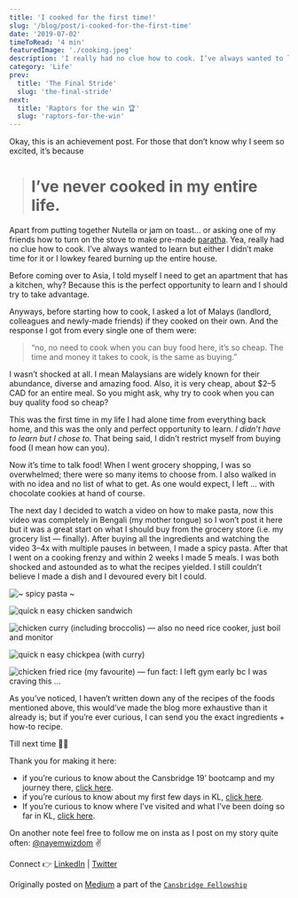```yaml
---
title: 'I cooked for the first time!'
slug: '/blog/post/i-cooked-for-the-first-time'
date: '2019-07-02'
timeToRead: '4 min'
featuredImage: './cooking.jpeg'
description: 'I really had no clue how to cook. I’ve always wanted to learn but either I didn’t make time for it or I lowkey feared burning up the entire house (insert squiggly pasta emoji here)'
category: 'Life'
prev:
  title: 'The Final Stride'
  slug: 'the-final-stride'
next:
  title: 'Raptors for the win 🏆'
  slug: 'raptors-for-the-win'
---
```


Okay, this is an achievement post. For those that don’t know why I seem so excited, it’s because

> # I’ve never cooked in my entire life.

Apart from putting together Nutella or jam on toast… or asking one of my friends how to turn on the stove to make pre-made [paratha](https://www.google.com/search?q=paratha&oq=paratha&aqs=chrome..69i57j0l5.1457j0j1&sourceid=chrome&ie=UTF-8). Yea, really had no clue how to cook. I’ve always wanted to learn but either I didn’t make time for it or I lowkey feared burning up the entire house.

Before coming over to Asia, I told myself I need to get an apartment that has a kitchen, why? Because this is the perfect opportunity to learn and I should try to take advantage.

Anyways, before starting how to cook, I asked a lot of Malays (landlord, colleagues and newly-made friends) if they cooked on their own. And the response I got from every single one of them were:

> “no, no need to cook when you can buy food here, it’s so cheap. The time and money it takes to cook, is the same as buying.”

I wasn’t shocked at all. I mean Malaysians are widely known for their abundance, diverse and amazing food. Also, it is very cheap, about $2–5 CAD for an entire meal. So you might ask, why try to cook when you can buy quality food so cheap?

This was the first time in my life I had alone time from everything back home, and this was the only and perfect opportunity to learn. _I didn’t have to learn but I chose to._ That being said, I didn’t restrict myself from buying food (I mean how can you).

Now it’s time to talk food! When I went grocery shopping, I was so overwhelmed; there were so many items to choose from. I also walked in with no idea and no list of what to get. As one would expect, I left … with chocolate cookies at hand of course.

The next day I decided to watch a video on how to make pasta, now this video was completely in Bengali (my mother tongue) so I won’t post it here but it was a great start on what I should buy from the grocery store (i.e. my grocery list — finally). After buying all the ingredients and watching the video 3–4x with multiple pauses in between, I made a spicy pasta. After that I went on a cooking frenzy and within 2 weeks I made 5 meals. I was both shocked and astounded as to what the recipes yielded. I still couldn’t believe I made a dish and I devoured every bit I could.

![~ spicy pasta ~](https://cdn-images-1.medium.com/max/4088/1*Oa-_UhGY62DgJWQtx4LKZg.jpeg)

![quick n easy chicken sandwich](https://cdn-images-1.medium.com/max/6048/1*U_ZNZzY5UhhMeBKMGqbBDw.jpeg)

![chicken curry (including broccolis) — also no need rice cooker, just boil and monitor](https://cdn-images-1.medium.com/max/6036/1*SlmA40j47zGk2rZBhiO-Wg.jpeg)

![quick n easy chickpea (with curry)](https://cdn-images-1.medium.com/max/6048/1*QS1FexYzaPwkYTzPItd8zw.jpeg)

![chicken fried rice (my favourite) — fun fact: I left gym early bc I was craving this …](https://cdn-images-1.medium.com/max/7422/1*E1wXlrnjO9g07C0hb7Cmyg.jpeg)

As you’ve noticed, I haven’t written down any of the recipes of the foods mentioned above, this would’ve made the blog more exhaustive than it already is; but if you’re ever curious, I can send you the exact ingredients + how-to recipe.

Till next time ✌🏽

Thank you for making it here:

- if you’re curious to know about the Cansbridge 19’ bootcamp and my journey there, [click here](https://medium.com/@nayemalam/leaving-home-for-the-summer-a3266a032d9a).
- if you’re curious to know about my first few days in KL, [click here](https://medium.com/@nayemalam/its-okay-not-to-be-okay-f932e26d82f9).
- If you’re curious to know where I’ve visited and what I’ve been doing so far in KL, [click here](https://medium.com/@nayemalam/the-sun-reappears-after-the-storm-98b228bdcb7d).

On another note feel free to follow me on insta as I post on my story quite often: [@nayemwizdom](https://www.instagram.com/nayemwizdom/) ✌️

Connect 👉 [LinkedIn](https://www.linkedin.com/in/nayemalam/) | [Twitter](https://twitter.com/nayemwizdom)

Originally posted on [Medium](https://medium.com/@nayemalam/i-cooked-for-the-first-time-cd2294677c95) a part of the [`Cansbridge Fellowship`](https://cansbridgefellowship.com/)
